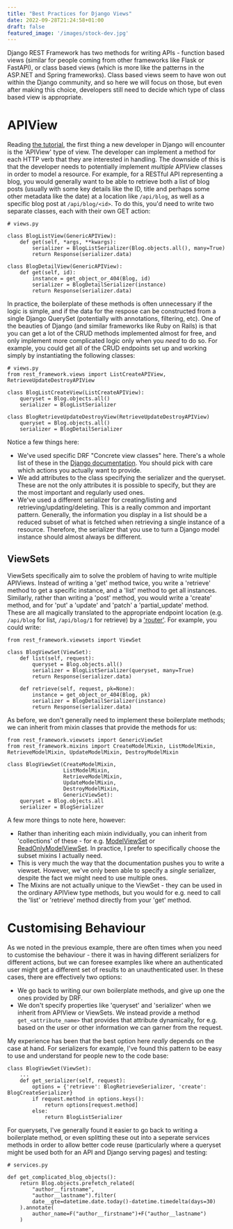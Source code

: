 ```yaml
---
title: "Best Practices for Django Views"
date: 2022-09-28T21:24:58+01:00
draft: false
featured_image: '/images/stock-dev.jpg'
---
```


Django REST Framework has two methods for writing APIs - function based views (similar for people coming from other frameworks like Flask or FastAPI), or class based views (which is more like the patterns in the ASP.NET and Spring frameworks). Class based views seem to have won out within the Django community, and so here we will focus on those, but even after making this choice, developers still need to decide which type of class based view is appropriate. 

# APIView

Reading [the tutorial](https://www.django-rest-framework.org/tutorial/3-class-based-views/), the first thing a new developer in Django will encounter is the 'APIView' type of view. The developer can implement a method for each HTTP verb that they are interested in handling. The downside of this is that the developer needs to potentially implement *multiple* APIView classes in order to model a resource. For example, for a RESTful API representing a blog, you would generally want to be able to retrieve both a list of blog posts (usually with some key details like the ID, title and perhaps some other metadata like the date) at a location like `/api/blog`, as well as a specific blog post at `/api/blog/<id>`. To do this, you'd need to write two separate classes, each with their own GET action:
```python3
# views.py

class BlogListView(GenericAPIView):
    def get(self, *args, **kwargs):
        serializer = BlogListSerializer(Blog.objects.all(), many=True)
        return Response(serializer.data)

class BlogDetailView(GenericAPIView):
    def get(self, id):
        instance = get_object_or_404(Blog, id)
        serializer = BlogDetailSerializer(instance)
        return Response(serializer.data)
```

In practice, the boilerplate of these methods is often unnecessary if the logic is simple, and if the data for the respose can be constructed from a single Django QuerySet (potentially with annotations, filtering, etc). One of the beauties of Django (and similar frameworks like Ruby on Rails) is that you can get a lot of the CRUD methods implemented almost for free, and only implement more complicated logic only when you *need* to do so. For example, you could get all of the CRUD endpoints set up and working simply by instantiating the following classes:

```
# views.py
from rest_framework.views import ListCreateAPIView, RetrieveUpdateDestroyAPIView

class BlogListCreateView(ListCreateAPIView):
    queryset = Blog.objects.all()
    serializer = BlogListSerializer

class BlogRetrieveUpdateDestroyView(RetrieveUpdateDestroyAPIView)
    queryset = Blog.objects.all()
    serializer = BlogDetailSerializer
```

Notice a few things here:
* We've used specific DRF "Concrete view classes" here. There's a whole list of these in the [Django documentation](https://www.django-rest-framework.org/api-guide/generic-views/#concrete-view-classes). You should pick with care which actions you actually want to provide.
* We add attributes to the class specifying the serializer and the queryset. These are not the only attributes it is possible to specify, but they are the most important and regularly used ones.
* We've used a different serializer for creating/listing and retrieving/updating/deleting. This is a really common and important pattern. Generally, the information you display in a list should be a reduced subset of what is fetched when retrieving a single instance of a resource. Therefore, the serializer that you use to turn a Django model instance should almost always be different.

## ViewSets

ViewSets specifically aim to solve the problem of having to write multiple APIViews. Instead of writing a 'get' method twice, you write a 'retrieve' method to get a specific instance, and a 'list' method to get all instances. Similarly, rather than writing a 'post' method, you would write a 'create' method, and for 'put' a 'update' and 'patch' a 'partial_update' method. These are all magically translated to the appropriate endpoint location (e.g. `/api/blog` for list, `/api/blog/1` for retrieve) by a ['router'](https://www.django-rest-framework.org/api-guide/routers/). For example, you could write:

```
from rest_framework.viewsets import ViewSet

class BlogViewSet(ViewSet):
    def list(self, request):
        queryset = Blog.objects.all()
        serializer = BlogListSerializer(queryset, many=True)
        return Response(serializer.data)

    def retrieve(self, request, pk=None):
        instance = get_object_or_404(Blog, pk)
        serializer = BlogDetailSerializer(instance)
        return Response(serializer.data)
```

As before, we don't generally need to implement these boilerplate methods; we can inherit from mixin classes that provide the methods for us:

```
from rest_framework.viewsets import GenericViewSet
from rest_framework.mixins import CreateModelMixin, ListModelMixin, RetrieveModelMixin, UpdateModelMixin, DestroyModelMixin

class BlogViewSet(CreateModelMixin,
                  ListModelMixin,
                  RetrieveModelMixin,
                  UpdateModelMixin,
                  DestroyModelMixin,
                  GenericViewSet):
    queryset = Blog.objects.all
    serializer = BlogSerializer
```

A few more things to note here, however:
* Rather than inheriting each mixin individually, you can inherit from 'collections' of these - for e.g. [ModelViewSet](https://www.django-rest-framework.org/api-guide/viewsets/#modelviewset) or [ReadOnlyModelViewSet](https://www.django-rest-framework.org/api-guide/viewsets/#readonlymodelviewset). In practice, I prefer to specifically choose the subset mixins I actually need.
* This is very much the way that the documentation pushes you to write a viewset. However, we've only been able to specify a *single* serializer, despite the fact we might need to use multiple ones.
* The Mixins are not actually unique to the ViewSet - they can be used in the ordinary APIView type methods, but you would for e.g. need to call the 'list' or 'retrieve' method directly from your 'get' method.

# Customising Behaviour

As we noted in the previous example, there are often times when you need to customise the behaviour - there it was in having different serializers for different actions, but we can foresee examples like where an authenticated user might get a different set of results to an unauthenticated user. In these cases, there are effectively two options:
* We go back to writing our own boilerplate methods, and give up one the ones provided by DRF.
* We don't specify properties like 'queryset' and 'serializer' when we inherit from APIView or ViewSets. We instead provide a method `get_<attribute_name>` that provides that attribute dynamically, for e.g. based on the user or other information we can garner from the request.

My experience has been that the best option here *really* depends on the case at hand. For serializers for example, I've found this pattern to be easy to use and understand for people new to the code base:

```
class BlogViewSet(ViewSet):
    ... 
    def get_serializer(self, request):
        options = {'retrieve': BlogRetrieveSerializer, 'create': BlogCreateSerializer}
        if request.method in options.keys():
            return options[request.method]
        else:
            return BlogListSerializer
```

For querysets, I've generally found it easier to go back to writing a boilerplate method, or even splitting these out into a seperate services methods in order to allow better code reuse (particularly where a queryset might be used both for an API and Django serving pages) and testing:
```
# services.py

def get_complicated_blog_objects():
    return Blog.objects.prefetch_related(
        "author__firstname",
        "author__lastname").filter(
        date__gte=datetime.date.today()-datetime.timedelta(days=30)
    ).annotate(
        author_name=F("author__firstname")+F("author__lastname")
    )
```
 
